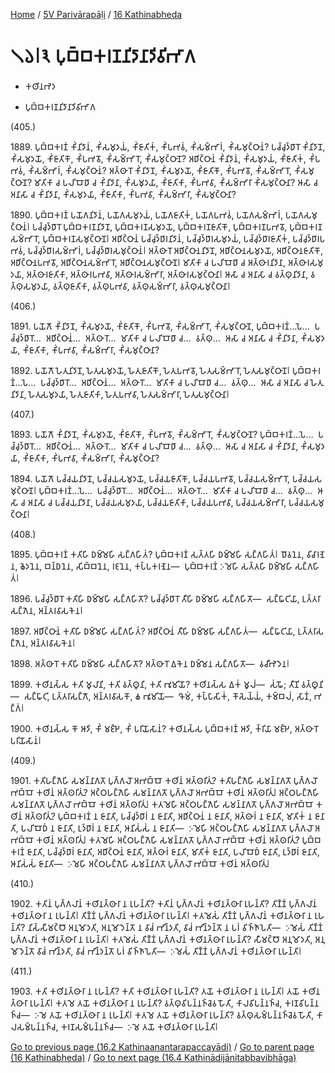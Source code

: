 
[Home](/) / [5V Parivārapāḷi](../../5V.md) / [16 Kathinabheda](../16.md)

# 𑁧𑁬𑁇𑁩 𑀧𑀼𑀩𑁆𑀩𑀓𑀭𑀡𑀦𑀺𑀤𑀸𑀦𑀸𑀤𑀺𑀯𑀺𑀪𑀸𑀕

* 𑀓𑀣𑀺𑀦𑀪𑁂𑀤

* 𑀧𑀼𑀩𑁆𑀩𑀓𑀭𑀡𑀦𑀺𑀤𑀸𑀦𑀸𑀤𑀺𑀯𑀺𑀪𑀸𑀕

(405.)

1889\. 𑀧𑀼𑀩𑁆𑀩𑀓𑀭𑀡𑀁 𑀓𑀺𑀁𑀦𑀺𑀤𑀸𑀦𑀁, 𑀓𑀺𑀁𑀲𑀫𑀼𑀤𑀬𑀁, 𑀓𑀺𑀁𑀚𑀸𑀢𑀺𑀓𑀁, 𑀓𑀺𑀁𑀧𑀪𑀯𑀁, 𑀓𑀺𑀁𑀲𑀫𑁆𑀪𑀸𑀭𑀁, 𑀓𑀺𑀁𑀲𑀫𑀼𑀝𑁆𑀞𑀸𑀦𑀁? 𑀧𑀘𑁆𑀘𑀼𑀤𑁆𑀥𑀸𑀭𑁄 𑀓𑀺𑀁𑀦𑀺𑀤𑀸𑀦𑁄, 𑀓𑀺𑀁𑀲𑀫𑀼𑀤𑀬𑁄, 𑀓𑀺𑀁𑀚𑀸𑀢𑀺𑀓𑁄, 𑀓𑀺𑀁𑀧𑀪𑀯𑁄, 𑀓𑀺𑀁𑀲𑀫𑁆𑀪𑀸𑀭𑁄, 𑀓𑀺𑀁𑀲𑀫𑀼𑀝𑁆𑀞𑀸𑀦𑁄? 𑀅𑀥𑀺𑀝𑁆𑀞𑀸𑀦𑀁 𑀓𑀺𑀁𑀦𑀺𑀤𑀸𑀦𑀁, 𑀓𑀺𑀁𑀲𑀫𑀼𑀤𑀬𑀁, 𑀓𑀺𑀁𑀚𑀸𑀢𑀺𑀓𑀁, 𑀓𑀺𑀁𑀧𑀪𑀯𑀁, 𑀓𑀺𑀁𑀲𑀫𑁆𑀪𑀸𑀭𑀁, 𑀓𑀺𑀁𑀲𑀫𑀼𑀝𑁆𑀞𑀸𑀦𑀁? 𑀅𑀢𑁆𑀣𑀸𑀭𑁄 𑀓𑀺𑀁𑀦𑀺𑀤𑀸𑀦𑁄, 𑀓𑀺𑀁𑀲𑀫𑀼𑀤𑀬𑁄, 𑀓𑀺𑀁𑀚𑀸𑀢𑀺𑀓𑁄, 𑀓𑀺𑀁𑀧𑀪𑀯𑁄, 𑀓𑀺𑀁𑀲𑀫𑁆𑀪𑀸𑀭𑁄, 𑀓𑀺𑀁𑀲𑀫𑀼𑀝𑁆𑀞𑀸𑀦𑁄? 𑀫𑀸𑀢𑀺𑀓𑀸 𑀘 𑀧𑀮𑀺𑀩𑁄𑀥𑀸 𑀘 𑀓𑀺𑀁𑀦𑀺𑀤𑀸𑀦𑀸, 𑀓𑀺𑀁𑀲𑀫𑀼𑀤𑀬𑀸, 𑀓𑀺𑀁𑀚𑀸𑀢𑀺𑀓𑀸, 𑀓𑀺𑀁𑀧𑀪𑀯𑀸, 𑀓𑀺𑀁𑀲𑀫𑁆𑀪𑀸𑀭𑀸 𑀓𑀺𑀁𑀲𑀫𑀼𑀝𑁆𑀞𑀸𑀦𑀸? 𑀆𑀲𑀸 𑀘 𑀅𑀦𑀸𑀲𑀸 𑀘 𑀓𑀺𑀁𑀦𑀺𑀤𑀸𑀦𑀸, 𑀓𑀺𑀁𑀲𑀫𑀼𑀤𑀬𑀸, 𑀓𑀺𑀁𑀚𑀸𑀢𑀺𑀓𑀸, 𑀓𑀺𑀁𑀧𑀪𑀯𑀸, 𑀓𑀺𑀁𑀲𑀫𑁆𑀪𑀸𑀭𑀸, 𑀓𑀺𑀁𑀲𑀫𑀼𑀝𑁆𑀞𑀸𑀦𑀸?

1890\. 𑀧𑀼𑀩𑁆𑀩𑀓𑀭𑀡𑀁 𑀧𑀬𑁄𑀕𑀦𑀺𑀤𑀸𑀦𑀁, 𑀧𑀬𑁄𑀕𑀲𑀫𑀼𑀤𑀬𑀁, 𑀧𑀬𑁄𑀕𑀚𑀸𑀢𑀺𑀓𑀁, 𑀧𑀬𑁄𑀕𑀧𑀪𑀯𑀁, 𑀧𑀬𑁄𑀕𑀲𑀫𑁆𑀪𑀸𑀭𑀁, 𑀧𑀬𑁄𑀕𑀲𑀫𑀼𑀝𑁆𑀞𑀸𑀦𑀁𑁇 𑀧𑀘𑁆𑀘𑀼𑀤𑁆𑀥𑀸𑀭𑁄 𑀧𑀼𑀩𑁆𑀩𑀓𑀭𑀡𑀦𑀺𑀤𑀸𑀦𑁄, 𑀧𑀼𑀩𑁆𑀩𑀓𑀭𑀡𑀲𑀫𑀼𑀤𑀬𑁄, 𑀧𑀼𑀩𑁆𑀩𑀓𑀭𑀡𑀚𑀸𑀢𑀺𑀓𑁄, 𑀧𑀼𑀩𑁆𑀩𑀓𑀭𑀡𑀧𑀪𑀯𑁄, 𑀧𑀼𑀩𑁆𑀩𑀓𑀭𑀡𑀲𑀫𑁆𑀪𑀸𑀭𑁄, 𑀧𑀼𑀩𑁆𑀩𑀓𑀭𑀡𑀲𑀫𑀼𑀝𑁆𑀞𑀸𑀦𑁄𑁇 𑀅𑀥𑀺𑀝𑁆𑀞𑀸𑀦𑀁 𑀧𑀘𑁆𑀘𑀼𑀤𑁆𑀥𑀸𑀭𑀦𑀺𑀤𑀸𑀦𑀁, 𑀧𑀘𑁆𑀘𑀼𑀤𑁆𑀥𑀸𑀭𑀲𑀫𑀼𑀤𑀬𑀁, 𑀧𑀘𑁆𑀘𑀼𑀤𑁆𑀥𑀸𑀭𑀚𑀸𑀢𑀺𑀓𑀁, 𑀧𑀘𑁆𑀘𑀼𑀤𑁆𑀥𑀸𑀭𑀧𑀪𑀯𑀁, 𑀧𑀘𑁆𑀘𑀼𑀤𑁆𑀥𑀸𑀭𑀲𑀫𑁆𑀪𑀸𑀭𑀁, 𑀧𑀘𑁆𑀘𑀼𑀤𑁆𑀥𑀸𑀭𑀲𑀫𑀼𑀝𑁆𑀞𑀸𑀦𑀁𑁇 𑀅𑀢𑁆𑀣𑀸𑀭𑁄 𑀅𑀥𑀺𑀝𑁆𑀞𑀸𑀦𑀦𑀺𑀤𑀸𑀦𑁄, 𑀅𑀥𑀺𑀝𑁆𑀞𑀸𑀦𑀲𑀫𑀼𑀤𑀬𑁄, 𑀅𑀥𑀺𑀝𑁆𑀞𑀸𑀦𑀚𑀸𑀢𑀺𑀓𑁄, 𑀅𑀥𑀺𑀝𑁆𑀞𑀸𑀦𑀧𑀪𑀯𑁄, 𑀅𑀥𑀺𑀝𑁆𑀞𑀸𑀦𑀲𑀫𑁆𑀪𑀸𑀭𑁄, 𑀅𑀥𑀺𑀝𑁆𑀞𑀸𑀦𑀲𑀫𑀼𑀝𑁆𑀞𑀸𑀦𑁄𑁇 𑀫𑀸𑀢𑀺𑀓𑀸 𑀘 𑀧𑀮𑀺𑀩𑁄𑀥𑀸 𑀘 𑀅𑀢𑁆𑀣𑀸𑀭𑀦𑀺𑀤𑀸𑀦𑀸, 𑀅𑀢𑁆𑀣𑀸𑀭𑀲𑀫𑀼𑀤𑀬𑀸, 𑀅𑀢𑁆𑀣𑀸𑀭𑀚𑀸𑀢𑀺𑀓𑀸, 𑀅𑀢𑁆𑀣𑀸𑀭𑀧𑀪𑀯𑀸, 𑀅𑀢𑁆𑀣𑀸𑀭𑀲𑀫𑁆𑀪𑀸𑀭𑀸, 𑀅𑀢𑁆𑀣𑀸𑀭𑀲𑀫𑀼𑀝𑁆𑀞𑀸𑀦𑀸𑁇 𑀆𑀲𑀸 𑀘 𑀅𑀦𑀸𑀲𑀸 𑀘 𑀯𑀢𑁆𑀣𑀼𑀦𑀺𑀤𑀸𑀦𑀸, 𑀯𑀢𑁆𑀣𑀼𑀲𑀫𑀼𑀤𑀬𑀸, 𑀯𑀢𑁆𑀣𑀼𑀚𑀸𑀢𑀺𑀓𑀸, 𑀯𑀢𑁆𑀣𑀼𑀧𑀪𑀯𑀸, 𑀯𑀢𑁆𑀣𑀼𑀲𑀫𑁆𑀪𑀸𑀭𑀸, 𑀯𑀢𑁆𑀣𑀼𑀲𑀫𑀼𑀝𑁆𑀞𑀸𑀦𑀸𑁇

(406.)

1891\. 𑀧𑀬𑁄𑀕𑁄 𑀓𑀺𑀁𑀦𑀺𑀤𑀸𑀦𑁄, 𑀓𑀺𑀁𑀲𑀫𑀼𑀤𑀬𑁄, 𑀓𑀺𑀁𑀚𑀸𑀢𑀺𑀓𑁄, 𑀓𑀺𑀁𑀧𑀪𑀯𑁄, 𑀓𑀺𑀁𑀲𑀫𑁆𑀪𑀸𑀭𑁄, 𑀓𑀺𑀁𑀲𑀫𑀼𑀝𑁆𑀞𑀸𑀦𑁄, 𑀧𑀼𑀩𑁆𑀩𑀓𑀭𑀡𑀁…𑀧𑁂…  𑀧𑀘𑁆𑀘𑀼𑀤𑁆𑀥𑀸𑀭𑁄…  𑀅𑀥𑀺𑀝𑁆𑀞𑀸𑀦𑀁…  𑀅𑀢𑁆𑀣𑀸𑀭𑁄…  𑀫𑀸𑀢𑀺𑀓𑀸 𑀘 𑀧𑀮𑀺𑀩𑁄𑀥𑀸 𑀘…  𑀯𑀢𑁆𑀣𑀼…  𑀆𑀲𑀸 𑀘 𑀅𑀦𑀸𑀲𑀸 𑀘 𑀓𑀺𑀁𑀦𑀺𑀤𑀸𑀦𑀸, 𑀓𑀺𑀁𑀲𑀫𑀼𑀤𑀬𑀸, 𑀓𑀺𑀁𑀚𑀸𑀢𑀺𑀓𑀸, 𑀓𑀺𑀁𑀧𑀪𑀯𑀸, 𑀓𑀺𑀁𑀲𑀫𑁆𑀪𑀸𑀭𑀸, 𑀓𑀺𑀁𑀲𑀫𑀼𑀝𑁆𑀞𑀸𑀦𑀸?

1892\. 𑀧𑀬𑁄𑀕𑁄 𑀳𑁂𑀢𑀼𑀦𑀺𑀤𑀸𑀦𑁄, 𑀳𑁂𑀢𑀼𑀲𑀫𑀼𑀤𑀬𑁄, 𑀳𑁂𑀢𑀼𑀚𑀸𑀢𑀺𑀓𑁄, 𑀳𑁂𑀢𑀼𑀧𑀪𑀯𑁄, 𑀳𑁂𑀢𑀼𑀲𑀫𑁆𑀪𑀸𑀭𑁄, 𑀳𑁂𑀢𑀼𑀲𑀫𑀼𑀝𑁆𑀞𑀸𑀦𑁄𑁇 𑀧𑀼𑀩𑁆𑀩𑀓𑀭𑀡𑀁…𑀧𑁂…  𑀧𑀘𑁆𑀘𑀼𑀤𑁆𑀥𑀸𑀭𑁄…  𑀅𑀥𑀺𑀝𑁆𑀞𑀸𑀦𑀁…  𑀅𑀢𑁆𑀣𑀸𑀭𑁄…  𑀫𑀸𑀢𑀺𑀓𑀸 𑀘 𑀧𑀮𑀺𑀩𑁄𑀥𑀸 𑀘…  𑀯𑀢𑁆𑀣𑀼…  𑀆𑀲𑀸 𑀘 𑀅𑀦𑀸𑀲𑀸 𑀘 𑀳𑁂𑀢𑀼𑀦𑀺𑀤𑀸𑀦𑀸, 𑀳𑁂𑀢𑀼𑀲𑀫𑀼𑀤𑀬𑀸, 𑀳𑁂𑀢𑀼𑀚𑀸𑀢𑀺𑀓𑀸, 𑀳𑁂𑀢𑀼𑀧𑀪𑀯𑀸, 𑀳𑁂𑀢𑀼𑀲𑀫𑁆𑀪𑀸𑀭𑀸, 𑀳𑁂𑀢𑀼𑀲𑀫𑀼𑀝𑁆𑀞𑀸𑀦𑀸𑁇

(407.)

1893\. 𑀧𑀬𑁄𑀕𑁄 𑀓𑀺𑀁𑀦𑀺𑀤𑀸𑀦𑁄, 𑀓𑀺𑀁𑀲𑀫𑀼𑀤𑀬𑁄, 𑀓𑀺𑀁𑀚𑀸𑀢𑀺𑀓𑁄, 𑀓𑀺𑀁𑀧𑀪𑀯𑁄, 𑀓𑀺𑀁𑀲𑀫𑁆𑀪𑀸𑀭𑁄, 𑀓𑀺𑀁𑀲𑀫𑀼𑀝𑁆𑀞𑀸𑀦𑁄? 𑀧𑀼𑀩𑁆𑀩𑀓𑀭𑀡𑀁…𑀧𑁂…  𑀧𑀘𑁆𑀘𑀼𑀤𑁆𑀥𑀸𑀭𑁄…  𑀅𑀥𑀺𑀝𑁆𑀞𑀸𑀦𑀁…  𑀅𑀢𑁆𑀣𑀸𑀭𑁄…  𑀫𑀸𑀢𑀺𑀓𑀸 𑀘 𑀧𑀮𑀺𑀩𑁄𑀥𑀸 𑀘…  𑀯𑀢𑁆𑀣𑀼…  𑀆𑀲𑀸 𑀘 𑀅𑀦𑀸𑀲𑀸 𑀘 𑀓𑀺𑀁𑀦𑀺𑀤𑀸𑀦𑀸, 𑀓𑀺𑀁𑀲𑀫𑀼𑀤𑀬𑀸, 𑀓𑀺𑀁𑀚𑀸𑀢𑀺𑀓𑀸, 𑀓𑀺𑀁𑀧𑀪𑀯𑀸, 𑀓𑀺𑀁𑀲𑀫𑁆𑀪𑀸𑀭𑀸, 𑀓𑀺𑀁𑀲𑀫𑀼𑀝𑁆𑀞𑀸𑀦𑀸?

1894\. 𑀧𑀬𑁄𑀕𑁄 𑀧𑀘𑁆𑀘𑀬𑀦𑀺𑀤𑀸𑀦𑁄, 𑀧𑀘𑁆𑀘𑀬𑀲𑀫𑀼𑀤𑀬𑁄, 𑀧𑀘𑁆𑀘𑀬𑀚𑀸𑀢𑀺𑀓𑁄, 𑀧𑀘𑁆𑀘𑀬𑀧𑀪𑀯𑁄, 𑀧𑀘𑁆𑀘𑀬𑀲𑀫𑁆𑀪𑀸𑀭𑁄, 𑀧𑀘𑁆𑀘𑀬𑀲𑀫𑀼𑀝𑁆𑀞𑀸𑀦𑁄𑁇 𑀧𑀼𑀩𑁆𑀩𑀓𑀭𑀡𑀁…𑀧𑁂…  𑀧𑀘𑁆𑀘𑀼𑀤𑁆𑀥𑀸𑀭𑁄…  𑀅𑀥𑀺𑀝𑁆𑀞𑀸𑀦𑀁…  𑀅𑀢𑁆𑀣𑀸𑀭𑁄…  𑀫𑀸𑀢𑀺𑀓𑀸 𑀘 𑀧𑀮𑀺𑀩𑁄𑀥𑀸 𑀘…  𑀯𑀢𑁆𑀣𑀼…  𑀆𑀲𑀸 𑀘 𑀅𑀦𑀸𑀲𑀸 𑀘 𑀧𑀘𑁆𑀘𑀬𑀦𑀺𑀤𑀸𑀦𑀸, 𑀧𑀘𑁆𑀘𑀬𑀲𑀫𑀼𑀤𑀬𑀸, 𑀧𑀘𑁆𑀘𑀬𑀚𑀸𑀢𑀺𑀓𑀸, 𑀧𑀘𑁆𑀘𑀬𑀧𑀪𑀯𑀸, 𑀧𑀘𑁆𑀘𑀬𑀲𑀫𑁆𑀪𑀸𑀭𑀸, 𑀧𑀘𑁆𑀘𑀬𑀲𑀫𑀼𑀝𑁆𑀞𑀸𑀦𑀸𑁇

(408.)

1895\. 𑀧𑀼𑀩𑁆𑀩𑀓𑀭𑀡𑀁 𑀓𑀢𑀺𑀳𑀺 𑀥𑀫𑁆𑀫𑁂𑀳𑀺 𑀲𑀗𑁆𑀕𑀳𑀺𑀢𑀁? 𑀧𑀼𑀩𑁆𑀩𑀓𑀭𑀡𑀁 𑀲𑀢𑁆𑀢𑀳𑀺 𑀥𑀫𑁆𑀫𑁂𑀳𑀺 𑀲𑀗𑁆𑀕𑀳𑀺𑀢𑀁𑁇 𑀥𑁄𑀯𑀦𑁂𑀦, 𑀯𑀺𑀘𑀸𑀭𑀡𑁂𑀦, 𑀙𑁂𑀤𑀦𑁂𑀦, 𑀩𑀦𑁆𑀥𑀦𑁂𑀦, 𑀲𑀺𑀩𑁆𑀩𑀦𑁂𑀦, 𑀭𑀚𑀦𑁂𑀦, 𑀓𑀧𑁆𑀧𑀓𑀭𑀡𑁂𑀦—  𑀧𑀼𑀩𑁆𑀩𑀓𑀭𑀡𑀁 𑀇𑀫𑁂𑀳𑀺 𑀲𑀢𑁆𑀢𑀳𑀺 𑀥𑀫𑁆𑀫𑁂𑀳𑀺 𑀲𑀗𑁆𑀕𑀳𑀺𑀢𑀁𑁇

1896\. 𑀧𑀘𑁆𑀘𑀼𑀤𑁆𑀥𑀸𑀭𑁄 𑀓𑀢𑀺𑀳𑀺 𑀥𑀫𑁆𑀫𑁂𑀳𑀺 𑀲𑀗𑁆𑀕𑀳𑀺𑀢𑁄? 𑀧𑀘𑁆𑀘𑀼𑀤𑁆𑀥𑀸𑀭𑁄 𑀢𑀻𑀳𑀺 𑀥𑀫𑁆𑀫𑁂𑀳𑀺 𑀲𑀗𑁆𑀕𑀳𑀺𑀢𑁄—  𑀲𑀗𑁆𑀖𑀸𑀝𑀺𑀬𑀸, 𑀉𑀢𑁆𑀢𑀭𑀸𑀲𑀗𑁆𑀕𑁂𑀦, 𑀅𑀦𑁆𑀢𑀭𑀯𑀸𑀲𑀓𑁂𑀦𑁇

1897\. 𑀅𑀥𑀺𑀝𑁆𑀞𑀸𑀦𑀁 𑀓𑀢𑀺𑀳𑀺 𑀥𑀫𑁆𑀫𑁂𑀳𑀺 𑀲𑀗𑁆𑀕𑀳𑀺𑀢𑀁? 𑀅𑀥𑀺𑀝𑁆𑀞𑀸𑀦𑀁 𑀢𑀻𑀳𑀺 𑀥𑀫𑁆𑀫𑁂𑀳𑀺 𑀲𑀗𑁆𑀕𑀳𑀺𑀢𑀁—  𑀲𑀗𑁆𑀖𑀸𑀝𑀺𑀬𑀸, 𑀉𑀢𑁆𑀢𑀭𑀸𑀲𑀗𑁆𑀕𑁂𑀦, 𑀅𑀦𑁆𑀢𑀭𑀯𑀸𑀲𑀓𑁂𑀦𑁇

1898\. 𑀅𑀢𑁆𑀣𑀸𑀭𑁄 𑀓𑀢𑀺𑀳𑀺 𑀥𑀫𑁆𑀫𑁂𑀳𑀺 𑀲𑀗𑁆𑀕𑀳𑀺𑀢𑁄? 𑀅𑀢𑁆𑀣𑀸𑀭𑁄 𑀏𑀓𑁂𑀦 𑀥𑀫𑁆𑀫𑁂𑀦 𑀲𑀗𑁆𑀕𑀳𑀺𑀢𑁄—  𑀯𑀘𑀻𑀪𑁂𑀤𑁂𑀦𑁇

1899\. 𑀓𑀣𑀺𑀦𑀲𑁆𑀲 𑀓𑀢𑀺 𑀫𑀽𑀮𑀸𑀦𑀺, 𑀓𑀢𑀺 𑀯𑀢𑁆𑀣𑀽𑀦𑀺, 𑀓𑀢𑀺 𑀪𑀽𑀫𑀺𑀬𑁄? 𑀓𑀣𑀺𑀦𑀲𑁆𑀲 𑀏𑀓𑀁 𑀫𑀽𑀮𑀁—  𑀲𑀁𑀖𑁄; 𑀢𑀻𑀡𑀺 𑀯𑀢𑁆𑀣𑀽𑀦𑀺—  𑀲𑀗𑁆𑀖𑀸𑀝𑀺, 𑀉𑀢𑁆𑀢𑀭𑀸𑀲𑀗𑁆𑀕𑁄, 𑀅𑀦𑁆𑀢𑀭𑀯𑀸𑀲𑀓𑁄, 𑀙 𑀪𑀽𑀫𑀺𑀬𑁄—  𑀔𑁄𑀫𑀁, 𑀓𑀧𑁆𑀧𑀸𑀲𑀺𑀓𑀁, 𑀓𑁄𑀲𑁂𑀬𑁆𑀬𑀁, 𑀓𑀫𑁆𑀩𑀮𑀁, 𑀲𑀸𑀡𑀁, 𑀪𑀗𑁆𑀕𑀁𑁇

1900\. 𑀓𑀣𑀺𑀦𑀲𑁆𑀲 𑀓𑁄 𑀆𑀤𑀺, 𑀓𑀺𑀁 𑀫𑀚𑁆𑀛𑁂, 𑀓𑀺𑀁 𑀧𑀭𑀺𑀬𑁄𑀲𑀸𑀦𑀁? 𑀓𑀣𑀺𑀦𑀲𑁆𑀲 𑀧𑀼𑀩𑁆𑀩𑀓𑀭𑀡𑀁 𑀆𑀤𑀺, 𑀓𑁆𑀭𑀺𑀬𑀸 𑀫𑀚𑁆𑀛𑁂, 𑀅𑀢𑁆𑀣𑀸𑀭𑁄 𑀧𑀭𑀺𑀬𑁄𑀲𑀸𑀦𑀁𑁇

(409.)

1901\. 𑀓𑀢𑀺𑀳𑀗𑁆𑀕𑁂𑀳𑀺 𑀲𑀫𑀦𑁆𑀦𑀸𑀕𑀢𑁄 𑀧𑀼𑀕𑁆𑀕𑀮𑁄 𑀅𑀪𑀩𑁆𑀩𑁄 𑀓𑀣𑀺𑀦𑀁 𑀅𑀢𑁆𑀣𑀭𑀺𑀢𑀼𑀁? 𑀓𑀢𑀺𑀳𑀗𑁆𑀕𑁂𑀳𑀺 𑀲𑀫𑀦𑁆𑀦𑀸𑀕𑀢𑁄 𑀧𑀼𑀕𑁆𑀕𑀮𑁄 𑀪𑀩𑁆𑀩𑁄 𑀓𑀣𑀺𑀦𑀁 𑀅𑀢𑁆𑀣𑀭𑀺𑀢𑀼𑀁? 𑀅𑀝𑁆𑀞𑀳𑀗𑁆𑀕𑁂𑀳𑀺 𑀲𑀫𑀦𑁆𑀦𑀸𑀕𑀢𑁄 𑀧𑀼𑀕𑁆𑀕𑀮𑁄 𑀅𑀪𑀩𑁆𑀩𑁄 𑀓𑀣𑀺𑀦𑀁 𑀅𑀢𑁆𑀣𑀭𑀺𑀢𑀼𑀁𑁇 𑀅𑀝𑁆𑀞𑀳𑀗𑁆𑀕𑁂𑀳𑀺 𑀲𑀫𑀦𑁆𑀦𑀸𑀕𑀢𑁄 𑀧𑀼𑀕𑁆𑀕𑀮𑁄 𑀪𑀩𑁆𑀩𑁄 𑀓𑀣𑀺𑀦𑀁 𑀅𑀢𑁆𑀣𑀭𑀺𑀢𑀼𑀁𑁇 𑀓𑀢𑀫𑁂𑀳𑀺 𑀅𑀝𑁆𑀞𑀳𑀗𑁆𑀕𑁂𑀳𑀺 𑀲𑀫𑀦𑁆𑀦𑀸𑀕𑀢𑁄 𑀧𑀼𑀕𑁆𑀕𑀮𑁄 𑀅𑀪𑀩𑁆𑀩𑁄 𑀓𑀣𑀺𑀦𑀁 𑀅𑀢𑁆𑀣𑀭𑀺𑀢𑀼𑀁? 𑀧𑀼𑀩𑁆𑀩𑀓𑀭𑀡𑀁 𑀦 𑀚𑀸𑀦𑀸𑀢𑀺, 𑀧𑀘𑁆𑀘𑀼𑀤𑁆𑀥𑀸𑀭𑀁 𑀦 𑀚𑀸𑀦𑀸𑀢𑀺, 𑀅𑀥𑀺𑀝𑁆𑀞𑀸𑀦𑀁 𑀦 𑀚𑀸𑀦𑀸𑀢𑀺, 𑀅𑀢𑁆𑀣𑀸𑀭𑀁 𑀦 𑀚𑀸𑀦𑀸𑀢𑀺, 𑀫𑀸𑀢𑀺𑀓𑀁 𑀦 𑀚𑀸𑀦𑀸𑀢𑀺, 𑀧𑀮𑀺𑀩𑁄𑀥𑀁 𑀦 𑀚𑀸𑀦𑀸𑀢𑀺, 𑀉𑀤𑁆𑀥𑀸𑀭𑀁 𑀦 𑀚𑀸𑀦𑀸𑀢𑀺, 𑀆𑀦𑀺𑀲𑀁𑀲𑀁 𑀦 𑀚𑀸𑀦𑀸𑀢𑀺—  𑀇𑀫𑁂𑀳𑀺 𑀅𑀝𑁆𑀞𑀳𑀗𑁆𑀕𑁂𑀳𑀺 𑀲𑀫𑀦𑁆𑀦𑀸𑀕𑀢𑁄 𑀧𑀼𑀕𑁆𑀕𑀮𑁄 𑀅𑀪𑀩𑁆𑀩𑁄 𑀓𑀣𑀺𑀦𑀁 𑀅𑀢𑁆𑀣𑀭𑀺𑀢𑀼𑀁𑁇 𑀓𑀢𑀫𑁂𑀳𑀺 𑀅𑀝𑁆𑀞𑀳𑀗𑁆𑀕𑁂𑀳𑀺 𑀲𑀫𑀦𑁆𑀦𑀸𑀕𑀢𑁄 𑀧𑀼𑀕𑁆𑀕𑀮𑁄 𑀪𑀩𑁆𑀩𑁄 𑀓𑀣𑀺𑀦𑀁 𑀅𑀢𑁆𑀣𑀭𑀺𑀢𑀼𑀁? 𑀧𑀼𑀩𑁆𑀩𑀓𑀭𑀡𑀁 𑀚𑀸𑀦𑀸𑀢𑀺, 𑀧𑀘𑁆𑀘𑀼𑀤𑁆𑀥𑀸𑀭𑀁 𑀚𑀸𑀦𑀸𑀢𑀺, 𑀅𑀥𑀺𑀝𑁆𑀞𑀸𑀦𑀁 𑀚𑀸𑀦𑀸𑀢𑀺, 𑀅𑀢𑁆𑀣𑀸𑀭𑀁 𑀚𑀸𑀦𑀸𑀢𑀺, 𑀫𑀸𑀢𑀺𑀓𑀁 𑀚𑀸𑀦𑀸𑀢𑀺, 𑀧𑀮𑀺𑀩𑁄𑀥𑀁 𑀚𑀸𑀦𑀸𑀢𑀺, 𑀉𑀤𑁆𑀥𑀸𑀭𑀁 𑀚𑀸𑀦𑀸𑀢𑀺, 𑀆𑀦𑀺𑀲𑀁𑀲𑀁 𑀚𑀸𑀦𑀸𑀢𑀺—  𑀇𑀫𑁂𑀳𑀺 𑀅𑀝𑁆𑀞𑀳𑀗𑁆𑀕𑁂𑀳𑀺 𑀲𑀫𑀦𑁆𑀦𑀸𑀕𑀢𑁄 𑀧𑀼𑀕𑁆𑀕𑀮𑁄 𑀪𑀩𑁆𑀩𑁄 𑀓𑀣𑀺𑀦𑀁 𑀅𑀢𑁆𑀣𑀭𑀺𑀢𑀼𑀁𑁇

(410.)

1902\. 𑀓𑀢𑀺𑀦𑀁 𑀧𑀼𑀕𑁆𑀕𑀮𑀸𑀦𑀁 𑀓𑀣𑀺𑀦𑀢𑁆𑀣𑀸𑀭𑀸 𑀦 𑀭𑀼𑀳𑀦𑁆𑀢𑀺? 𑀓𑀢𑀺𑀦𑀁 𑀧𑀼𑀕𑁆𑀕𑀮𑀸𑀦𑀁 𑀓𑀣𑀺𑀦𑀢𑁆𑀣𑀸𑀭𑀸 𑀭𑀼𑀳𑀦𑁆𑀢𑀺? 𑀢𑀺𑀡𑁆𑀡𑀁 𑀧𑀼𑀕𑁆𑀕𑀮𑀸𑀦𑀁 𑀓𑀣𑀺𑀦𑀢𑁆𑀣𑀸𑀭𑀸 𑀦 𑀭𑀼𑀳𑀦𑁆𑀢𑀺𑁇 𑀢𑀺𑀡𑁆𑀡𑀁 𑀧𑀼𑀕𑁆𑀕𑀮𑀸𑀦𑀁 𑀓𑀣𑀺𑀦𑀢𑁆𑀣𑀸𑀭𑀸 𑀭𑀼𑀳𑀦𑁆𑀢𑀺𑁇 𑀓𑀢𑀫𑁂𑀲𑀁 𑀢𑀺𑀡𑁆𑀡𑀁 𑀧𑀼𑀕𑁆𑀕𑀮𑀸𑀦𑀁 𑀓𑀣𑀺𑀦𑀢𑁆𑀣𑀸𑀭𑀸 𑀦 𑀭𑀼𑀳𑀦𑁆𑀢𑀺? 𑀦𑀺𑀲𑁆𑀲𑀻𑀫𑀝𑁆𑀞𑁄 𑀅𑀦𑀼𑀫𑁄𑀤𑀢𑀺, 𑀅𑀦𑀼𑀫𑁄𑀤𑁂𑀦𑁆𑀢𑁄 𑀦 𑀯𑀸𑀘𑀁 𑀪𑀺𑀦𑁆𑀤𑀢𑀺, 𑀯𑀸𑀘𑀁 𑀪𑀺𑀦𑁆𑀤𑀦𑁆𑀢𑁄 𑀦 𑀧𑀭𑀁 𑀯𑀺𑀜𑁆𑀜𑀸𑀧𑁂𑀢𑀺—  𑀇𑀫𑁂𑀲𑀁 𑀢𑀺𑀡𑁆𑀡𑀁 𑀧𑀼𑀕𑁆𑀕𑀮𑀸𑀦𑀁 𑀓𑀣𑀺𑀦𑀢𑁆𑀣𑀸𑀭𑀸 𑀦 𑀭𑀼𑀳𑀦𑁆𑀢𑀺𑁇 𑀓𑀢𑀫𑁂𑀲𑀁 𑀢𑀺𑀡𑁆𑀡𑀁 𑀧𑀼𑀕𑁆𑀕𑀮𑀸𑀦𑀁 𑀓𑀣𑀺𑀦𑀢𑁆𑀣𑀸𑀭𑀸 𑀭𑀼𑀳𑀦𑁆𑀢𑀺? 𑀲𑀻𑀫𑀝𑁆𑀞𑁄 𑀅𑀦𑀼𑀫𑁄𑀤𑀢𑀺, 𑀅𑀦𑀼𑀫𑁄𑀤𑁂𑀦𑁆𑀢𑁄 𑀯𑀸𑀘𑀁 𑀪𑀺𑀦𑁆𑀤𑀢𑀺, 𑀯𑀸𑀘𑀁 𑀪𑀺𑀦𑁆𑀤𑀦𑁆𑀢𑁄 𑀧𑀭𑀁 𑀯𑀺𑀜𑁆𑀜𑀸𑀧𑁂𑀢𑀺—  𑀇𑀫𑁂𑀲𑀁 𑀢𑀺𑀡𑁆𑀡𑀁 𑀧𑀼𑀕𑁆𑀕𑀮𑀸𑀦𑀁 𑀓𑀣𑀺𑀦𑀢𑁆𑀣𑀸𑀭𑀸 𑀭𑀼𑀳𑀦𑁆𑀢𑀺𑁇

(411.)

1903\. 𑀓𑀢𑀺 𑀓𑀣𑀺𑀦𑀢𑁆𑀣𑀸𑀭𑀸 𑀦 𑀭𑀼𑀳𑀦𑁆𑀢𑀺? 𑀓𑀢𑀺 𑀓𑀣𑀺𑀦𑀢𑁆𑀣𑀸𑀭𑀸 𑀭𑀼𑀳𑀦𑁆𑀢𑀺? 𑀢𑀬𑁄 𑀓𑀣𑀺𑀦𑀢𑁆𑀣𑀸𑀭𑀸 𑀦 𑀭𑀼𑀳𑀦𑁆𑀢𑀺𑁇 𑀢𑀬𑁄 𑀓𑀣𑀺𑀦𑀢𑁆𑀣𑀸𑀭𑀸 𑀭𑀼𑀳𑀦𑁆𑀢𑀺𑁇 𑀓𑀢𑀫𑁂 𑀢𑀬𑁄 𑀓𑀣𑀺𑀦𑀢𑁆𑀣𑀸𑀭𑀸 𑀦 𑀭𑀼𑀳𑀦𑁆𑀢𑀺? 𑀯𑀢𑁆𑀣𑀼𑀯𑀺𑀧𑀦𑁆𑀦𑀜𑁆𑀘𑁂𑀯 𑀳𑁄𑀢𑀺, 𑀓𑀸𑀮𑀯𑀺𑀧𑀦𑁆𑀦𑀜𑁆𑀘, 𑀓𑀭𑀡𑀯𑀺𑀧𑀦𑁆𑀦𑀜𑁆𑀘—  𑀇𑀫𑁂 𑀢𑀬𑁄 𑀓𑀣𑀺𑀦𑀢𑁆𑀣𑀸𑀭𑀸 𑀦 𑀭𑀼𑀳𑀦𑁆𑀢𑀺𑁇 𑀓𑀢𑀫𑁂 𑀢𑀬𑁄 𑀓𑀣𑀺𑀦𑀢𑁆𑀣𑀸𑀭𑀸 𑀭𑀼𑀳𑀦𑁆𑀢𑀺? 𑀯𑀢𑁆𑀣𑀼𑀲𑀫𑁆𑀧𑀦𑁆𑀦𑀜𑁆𑀘𑁂𑀯 𑀳𑁄𑀢𑀺, 𑀓𑀸𑀮𑀲𑀫𑁆𑀧𑀦𑁆𑀦𑀜𑁆𑀘, 𑀓𑀭𑀡𑀲𑀫𑁆𑀧𑀦𑁆𑀦𑀜𑁆𑀘—  𑀇𑀫𑁂 𑀢𑀬𑁄 𑀓𑀣𑀺𑀦𑀢𑁆𑀣𑀸𑀭𑀸 𑀭𑀼𑀳𑀦𑁆𑀢𑀺𑁇

[Go to previous page (16.2 Kathinaanantarapaccayādi)](16.2.md) / [Go to parent page (16 Kathinabheda)](../16.md) / [Go to next page (16.4 Kathinādijānitabbavibhāga)](16.4.md)


